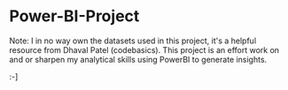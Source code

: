 # Power-BI-Project

Note: I in no way own the datasets used in this project, it's a helpful resource from Dhaval Patel (codebasics). This project is an effort work on and or sharpen my analytical skills using PowerBI to generate insights.

:-]
